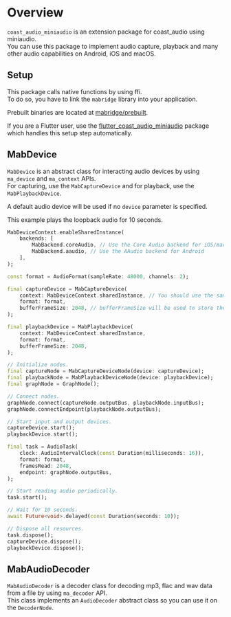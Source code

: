 # Overview

`coast_audio_miniaudio` is an extension package for coast_audio using miniaudio.\
You can use this package to implement audio capture, playback and many other audio capabilities on Android, iOS and macOS.

## Setup

This package calls native functions by using ffi.\
To do so, you have to link the `mabridge` library into your application.

Prebuilt binaries are located at [mabridge/prebuilt](https://github.com/SKKbySSK/coast_audio/tree/main/packages/coast_audio_miniaudio/mabridge/prebuilt).

If you are a Flutter user, use the [flutter_coast_audio_miniaudio](https://github.com/SKKbySSK/coast_audio/tree/main/packages/flutter_coast_audio_miniaudio) package which handles this setup step automatically.

## MabDevice

`MabDevice` is an abstract class for interacting audio devices by using `ma_device` and `ma_context` APIs.\
For capturing, use the `MabCaptureDevice` and for playback, use the `MabPlaybackDevice`.

A default audio device will be used if no `device` parameter is specified.

This example plays the loopback audio for 10 seconds.
```dart
MabDeviceContext.enableSharedInstance(
    backends: [
        MabBackend.coreAudio, // Use the Core Audio backend for iOS/macOS
        MabBackend.aaudio, // Use the AAudio backend for Android
    ],
);

const format = AudioFormat(sampleRate: 48000, channels: 2);

final captureDevice = MabCaptureDevice(
    context: MabDeviceContext.sharedInstance, // You should use the same device context on all MabDevice instances.
    format: format,
    bufferFrameSize: 2048, // bufferFrameSize will be used to store the captured data. For low-latency use cases, set this field to smaller size.
);

final playbackDevice = MabPlaybackDevice(
    context: MabDeviceContext.sharedInstance,
    format: format,
    bufferFrameSize: 2048,
);

// Initialize nodes.
final captureNode = MabCaptureDeviceNode(device: captureDevice);
final playbackNode = MabPlaybackDeviceNode(device: playbackDevice);
final graphNode = GraphNode();

// Connect nodes.
graphNode.connect(captureNode.outputBus, playbackNode.inputBus);
graphNode.connectEndpoint(playbackNode.outputBus);

// Start input and output devices.
captureDevice.start();
playbackDevice.start();

final task = AudioTask(
    clock: AudioIntervalClock(const Duration(milliseconds: 16)),
    format: format,
    framesRead: 2048,
    endpoint: graphNode.outputBus,
);

// Start reading audio periodically.
task.start();

// Wait for 10 seconds.
await Future<void>.delayed(const Duration(seconds: 10));

// Dispose all resources.
task.dispose();
captureDevice.dispose();
playbackDevice.dispose();
```

## MabAudioDecoder

`MabAudioDecoder` is a decoder class for decoding mp3, flac and wav data from a file by using `ma_decoder` API.\
This class implements an `AudioDecoder` abstract class so you can use it on the `DecoderNode`.
